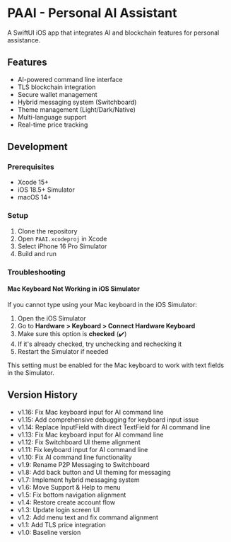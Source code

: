 # PAAI - Personal AI Assistant

A SwiftUI iOS app that integrates AI and blockchain features for personal assistance.

## Features

- AI-powered command line interface
- TLS blockchain integration
- Secure wallet management
- Hybrid messaging system (Switchboard)
- Theme management (Light/Dark/Native)
- Multi-language support
- Real-time price tracking

## Development

### Prerequisites

- Xcode 15+
- iOS 18.5+ Simulator
- macOS 14+

### Setup

1. Clone the repository
2. Open `PAAI.xcodeproj` in Xcode
3. Select iPhone 16 Pro Simulator
4. Build and run

### Troubleshooting

#### Mac Keyboard Not Working in iOS Simulator

If you cannot type using your Mac keyboard in the iOS Simulator:

1. Open the iOS Simulator
2. Go to **Hardware > Keyboard > Connect Hardware Keyboard**
3. Make sure this option is **checked** (✔️)
4. If it's already checked, try unchecking and rechecking it
5. Restart the Simulator if needed

This setting must be enabled for the Mac keyboard to work with text fields in the Simulator.

## Version History

- v1.16: Fix Mac keyboard input for AI command line
- v1.15: Add comprehensive debugging for keyboard input issue
- v1.14: Replace InputField with direct TextField for AI command line
- v1.13: Fix Mac keyboard input for AI command line
- v1.12: Fix Switchboard UI theme alignment
- v1.11: Fix keyboard input for AI command line
- v1.10: Fix AI command line functionality
- v1.9: Rename P2P Messaging to Switchboard
- v1.8: Add back button and UI theming for messaging
- v1.7: Implement hybrid messaging system
- v1.6: Move Support & Help to menu
- v1.5: Fix bottom navigation alignment
- v1.4: Restore create account flow
- v1.3: Update login screen UI
- v1.2: Add menu text and fix command alignment
- v1.1: Add TLS price integration
- v1.0: Baseline version

